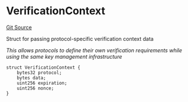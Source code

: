 # VerificationContext
[Git Source](https://github.com/Uniswap/emissary/blob/338b5651e3672b8603d73d0f0092a62f1841b4f8/src/types/VerificationContext.sol)

Struct for passing protocol-specific verification context data

*This allows protocols to define their own verification requirements
while using the same key management infrastructure*


```solidity
struct VerificationContext {
    bytes32 protocol;
    bytes data;
    uint256 expiration;
    uint256 nonce;
}
```


